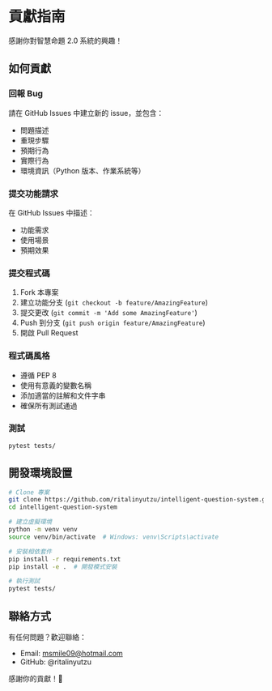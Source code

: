 # 貢獻指南

感謝你對智慧命題 2.0 系統的興趣！

## 如何貢獻

### 回報 Bug

請在 GitHub Issues 中建立新的 issue，並包含：
- 問題描述
- 重現步驟
- 預期行為
- 實際行為
- 環境資訊（Python 版本、作業系統等）

### 提交功能請求

在 GitHub Issues 中描述：
- 功能需求
- 使用場景
- 預期效果

### 提交程式碼

1. Fork 本專案
2. 建立功能分支 (`git checkout -b feature/AmazingFeature`)
3. 提交更改 (`git commit -m 'Add some AmazingFeature'`)
4. Push 到分支 (`git push origin feature/AmazingFeature`)
5. 開啟 Pull Request

### 程式碼風格

- 遵循 PEP 8
- 使用有意義的變數名稱
- 添加適當的註解和文件字串
- 確保所有測試通過

### 測試

```bash
pytest tests/
```

## 開發環境設置

```bash
# Clone 專案
git clone https://github.com/ritalinyutzu/intelligent-question-system.git
cd intelligent-question-system

# 建立虛擬環境
python -m venv venv
source venv/bin/activate  # Windows: venv\Scripts\activate

# 安裝相依套件
pip install -r requirements.txt
pip install -e .  # 開發模式安裝

# 執行測試
pytest tests/
```

## 聯絡方式

有任何問題？歡迎聯絡：
- Email: msmile09@hotmail.com
- GitHub: @ritalinyutzu

感謝你的貢獻！🎉
